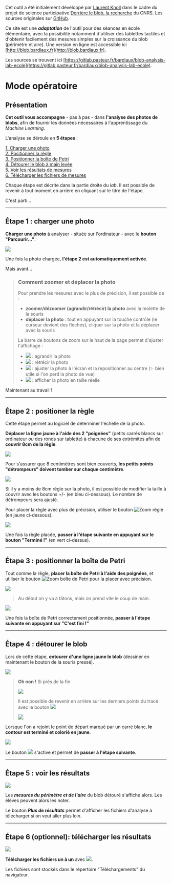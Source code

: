 Cet outil a été initialement développé par [Laurent Knoll](https://github.com/verdi8) dans le cadre du projet de science participative [Derrière le blob, la recherche](https://www.cnrs.fr/fr/cnrsinfo/le-blob-et-la-demarche-scientifique) du CNRS. Les sources originales sur [GitHub](https://github.com/verdi8/blob-analysis-lab-demo).

Ce site est une ***adaptation*** de l'outil pour des séances en école élémentaire, avec la possibilité notamment d'utiliser des tablettes tactiles et d'obtenir facilement des mesures simples sur la croissance du blob (périmètre et aire). Une version en ligne est accessible ici [http://blob.bardiaux.fr](http://blob.bardiaux.fr).

Les sources se trouvent ici [https://gitlab.pasteur.fr/bardiaux/blob-analysis-lab-ecole](https://gitlab.pasteur.fr/bardiaux/blob-analysis-lab-ecole).


# Mode opératoire
## Présentation
**Cet outil vous accompagne**  - pas à pas - dans **l'analyse des photos de blobs**, afin de fournir les données nécessaires à l'apprentissage du _Machine Learning_. 

L'analyse se déroule en **5 étapes** :

[1. Charger une photo](#Étape-1-charger-une-photo) <br>
[2. Positionner la règle](#Étape-2-positioner-la-règle) <br>
[3. Positionner la boîte de Petri](#Étape-3-positionner-la-boîte-de-petri) <br>
[4. Détourer le blob à main levée](#Étape-4-détourer-le-blob) <br>
[5. Voir les résultats de mesures](#Étape-5-voir-les-résultats) <br>
[6. Télécharger les fichiers de mesures](#Étape-6-optionnel-télécharger-les-résultats) <br>

Chaque étape est décrite dans la partie droite du _lab_. Il est possible de revenir à tout moment
en arrière en cliquant sur le titre de l'étape.

C'est parti...

---

## Étape 1 : charger une photo

**Charger une photo** à analyser - située sur l'ordinateur - avec le **bouton "Parcourir..."**.

![](images/file_panel.png)

Une fois la photo chargée, **l'étape 2 est automatiquement activée**.

Mais avant...

> ### Comment zoomer et déplacer la photo
> Pour prendre les mesures avec le plus de précision, il est possible de :
> * **zoomer/dézoomer (agrandir/rétrécir) la photo** avec la molette de la souris
> * **déplacer la photo** : tout en appuyant sur la touche contrôle (le curseur devient des flèches), cliquer sur la photo et la déplacer avec la souris
> 
> La barre de boutons de zoom sur le haut de la page permet d'ajuster l'affichage :
> * ![](images/zoom_in.png) : agrandir la photo
> * ![](images/zoom_out.png) : rétrécir la photo
> * ![](images/zoom_fit.png) : ajuster la photo à l'écran et la repositionner au centre (:sparkles: bien utile si l'on perd la photo de vue)
> * ![](images/zoom_1-1.png) : afficher la photo en taille réelle

Maintenant au travail !

---

## Étape 2 : positioner la règle
Cette étape permet au logiciel de déterminer l'échelle de la photo.

**Déplacer la ligne jaune à l'aide des 2 "poignées"** (petits carrés blancs sur ordinateur *ou* des ronds sur tablette) à chacune de ses extrémités afin de 
**couvrir 8cm de la règle**. 

![](images/ruler_handles.png)

Pour s'assurer que 8 centimètres sont bien couverts, **les petits points "détrompeurs" doivent tomber sur chaque centimètre**.

![](images/ruler_pokayoke.png)

Si il y a moins de 8cm règle sur la photo, il est possible de modifier la taille à couvrir avec les boutons +/- (en bleu ci-dessous).
Le nombre de détrompeurs sera ajusté.

Pour placer la règle avec plus de précision, utiliser le bouton ![Zoom règle](images/zoom_object.png) (en jaune ci-dessous).

![](images/ruler_panel.png)

Une fois la règle placée, **passer à l'étape suivante en appuyant sur le bouton "Terminé !"** (en vert ci-dessus).

---

## Étape 3 : positionner la boîte de Petri

Tout comme la règle, **placer la boîte de Petri à l'aide des poignées**, et utiliser le bouton ![Zoom boîte de Petri](images/zoom_object.png)
pour la placer avec précision.

![](images/petri_handles.png)

>
>
> Au début on y va à tâtons, mais on prend vite le coup de main.
>
> 

![](images/petri_panel.png)

Une fois la boîte de Petri correctement positionnée, **passer à l'étape suivante en appuyant sur "C'est fini !"**

---

## Étape 4 : détourer le blob

Lors de cette étape, **entourer d'une ligne jaune le blob** (dessiner en maintenant le bouton de la souris pressé).

![](images/blob_draw.png)

>
> **Oh non !** Si près de la fin
>
> ![](images/blob_scrambled.png)
> 
> Il est possible de revenir en arrière sur les derniers points du tracé avec le bouton  ![](blob_back_button.png)
> 
> ![](images/blob_back_panel.png)
>

Lorsque l'on a rejoint le point de départ marqué par un carré blanc, **le contour est terminé et colorié en jaune**.

![](images/blob_closed.png)

Le bouton  ![](images/blob_done.png) s'active et permet de **passer à l'étape suivante**.

---

## Étape 5 : voir les résultats

![](images/mesure_panel.png)

Les ***mesures du périmètre et de l'aire*** du blob détouré s'affiche alors. Les élèves peuvent alors les noter.
 
Le bouton ***Plus de résultats*** permet d'afficher les fichiers d'analyse à télécharger si on veut aller plus loin.

---

## Étape 6 (optionnel): télécharger les résultats

![](images/download_panel2.png)

**Télécharger les fichiers un à un** avec ![](images/download_button.png).

Les fichiers sont stockés dans le répertoire "Téléchargements" du navigateur.  




